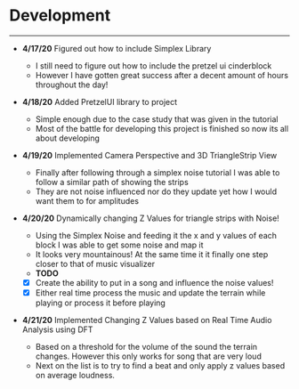 # Development

---
- **4/17/20** Figured out how to include Simplex Library
    - I still need to figure out how to include the pretzel ui cinderblock
    - However I have gotten great success after a decent amount of hours throughout the day!
    
- **4/18/20** Added PretzelUI library to project
    - Simple enough due to the case study that was given in the tutorial
    - Most of the battle for developing this project is finished so now its all about developing
    
- **4/19/20** Implemented Camera Perspective and 3D TriangleStrip View
    - Finally after following through a simplex noise tutorial I was able to follow a similar path of showing the strips
    - They are not noise influenced nor do they update yet how I would want them to for amplitudes

- **4/20/20** Dynamically changing Z Values for triangle strips with Noise!
    - Using the Simplex Noise and feeding it the x and y values of each block I was able to get some noise and map it
    - It looks very mountainous! At the same time it it finally one step closer to that of music visualizer
    - **TODO**
    - [x] Create the ability to put in a song and influence the noise values!
    - [x] Either real time process the music and update the terrain while playing or process it before playing
- **4/21/20** Implemented Changing Z Values based on Real Time Audio Analysis using DFT
    - Based on a threshold for the volume of the sound the terrain changes. However this only works for song that are very loud
    - Next on the list is to try to find a beat and only apply z values based on average loudness.